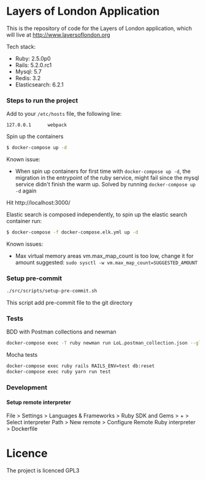 # Layers of London Application
This is the repository of code for the Layers of London application, which will live at http://www.layersoflondon.org

Tech stack:
* Ruby: 2.5.0p0
* Rails: 5.2.0.rc1
* Mysql: 5.7
* Redis: 3.2
* Elasticsearch: 6.2.1

###  Steps to run the project

Add to your `/etc/hosts` file, the following line:

```
127.0.0.1      webpack
```
Spin up the containers

```bash
$ docker-compose up -d
```

Known issue: 

* When spin up containers for first time with `docker-compose up -d`, the migration in the entrypoint of the ruby service, might fail since the mysql service didn't finish the warm up. Solved by running `docker-compose up -d` again

Hit http://localhost:3000/

Elastic search is composed independently, to spin up the elastic search container run:

```bash
$ docker-compose -f docker-compose.elk.yml up -d
```
Known issues:

 * Max virtual memory areas vm.max_map_count is too low, change it for amount suggested: `sudo sysctl -w vm.max_map_count=SUGGESTED_AMOUNT`
 
### Setup pre-commit

```bash
./src/scripts/setup-pre-commit.sh
```
This script add pre-commit file to the git directory

### Tests

BDD with Postman collections and newman

```bash
docker-compose exec -T ruby newman run LoL.postman_collection.json --globals LoL.postman_globals.json --environment Local.postman_environment.json
```

Mocha tests

```bash
docker-compose exec ruby rails RAILS_ENV=test db:reset
docker-compose exec ruby yarn run test
```


### Development

#### Setup remote interpreter

File > Settings > Languages & Frameworks > Ruby SDK and Gems > + > Select interpreter Path > New remote > Configure Remote Ruby interpreter > Dockerfile

# Licence

The project is licenced GPL3
